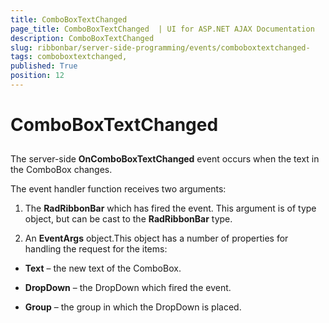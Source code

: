 ```yaml
---
title: ComboBoxTextChanged 
page_title: ComboBoxTextChanged  | UI for ASP.NET AJAX Documentation
description: ComboBoxTextChanged 
slug: ribbonbar/server-side-programming/events/comboboxtextchanged-
tags: comboboxtextchanged,
published: True
position: 12
---
```


# ComboBoxTextChanged 



## 

The server-side __OnComboBoxTextChanged__ event occurs when the text in the ComboBox changes.

The event handler function receives two arguments:

1. The __RadRibbonBar__ which has fired the event. This argument is of type object, but can be cast to the __RadRibbonBar__ type.

1. An __EventArgs__ object.This object has a number of properties for handling the request for the items:

* __Text__ – the new text of the ComboBox.

* __DropDown__ – the DropDown which fired the event.

* __Group__ – the group in which the DropDown is placed.
